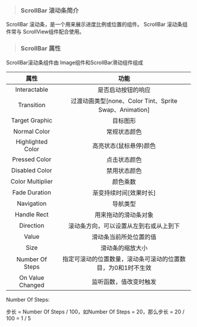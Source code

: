 > ### ScrollBar 滚动条简介

ScrollBar 滚动条，是一个用来展示进度比例或位置的组件。
ScrollBar 滚动条组件常与 ScrollView组件配合使用。

> ### ScrollBar 属性

ScrollBar滚动条组件由 Image组件和ScrollBar滑动组件组成

|	属性	|	功能	|
| :---: | :---: |
| Interactable | 是否启动按钮的响应 |
| Transition | 过渡动画类型[none、Color Tint、Sprite Swap、Animation]|
| Target Graphic | 目标图形 |
| Normal Color | 常规状态颜色 |
| Highlighted Color | 高亮状态(鼠标悬停)颜色 |
| Pressed Color | 点击状态颜色 |
| Disabled Color | 禁用状态颜色 |
| Color Multiplier | 颜色乘数 |
| Fade Duration | 渐变持续时间[效果时长] |
| Navigation | 导航类型 |
| Handle Rect | 用来拖动的滑动条对象 |
| Direction | 滚动条方向，可以设置从左到右或从上到下 |
| Value | 滑动条当前所处位置的值 |
| Size | 滑动条的缩放大小 |
| Number Of Steps | 指定可滚动的位置数量，滚动条可滚动的位置数目，为0和1时不生效|
| On Value Changed | 监听函数，值改变时触发 |

Number Of Steps:

步长 = Number Of Steps / 100，如Number Of Steps = 20，那么步长 = 20 / 100 = 1 / 5